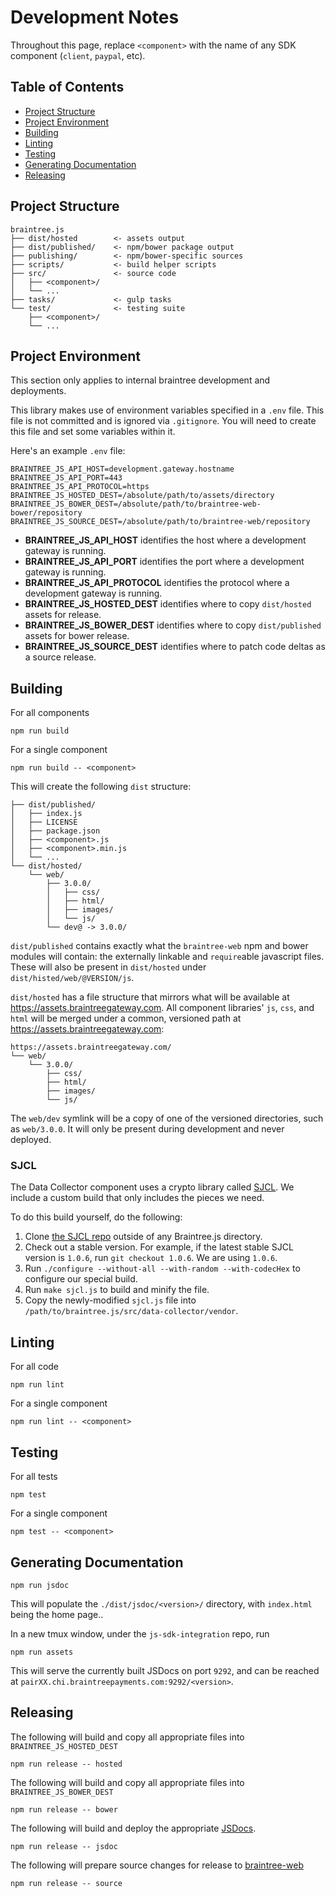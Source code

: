 Development Notes
=================

Throughout this page, replace `<component>` with the name of any SDK component (`client`, `paypal`, etc).

## Table of Contents

* [Project Structure](#project-structure)
* [Project Environment](#project-environment)
* [Building](#building)
* [Linting](#linting)
* [Testing](#testing)
* [Generating Documentation](#generating-documentation)
* [Releasing](#releasing)

## Project Structure

```
braintree.js
├── dist/hosted        <- assets output
├── dist/published/    <- npm/bower package output
├── publishing/        <- npm/bower-specific sources
├── scripts/           <- build helper scripts
├── src/               <- source code
│   ├── <component>/
│   └── ...
├── tasks/             <- gulp tasks
└── test/              <- testing suite
    ├── <component>/
    └── ...
```

## Project Environment

This section only applies to internal braintree development and deployments.

This library makes use of environment variables specified in a `.env` file. This file is not committed and is ignored via `.gitignore`. You will need to create this file and set some variables within it.

Here's an example `.env` file:
```
BRAINTREE_JS_API_HOST=development.gateway.hostname
BRAINTREE_JS_API_PORT=443
BRAINTREE_JS_API_PROTOCOL=https
BRAINTREE_JS_HOSTED_DEST=/absolute/path/to/assets/directory
BRAINTREE_JS_BOWER_DEST=/absolute/path/to/braintree-web-bower/repository
BRAINTREE_JS_SOURCE_DEST=/absolute/path/to/braintree-web/repository
```

* __BRAINTREE_JS_API_HOST__ identifies the host where a development gateway is running.
* __BRAINTREE_JS_API_PORT__ identifies the port where a development gateway is running.
* __BRAINTREE_JS_API_PROTOCOL__ identifies the protocol where a development gateway is running.
* __BRAINTREE_JS_HOSTED_DEST__ identifies where to copy `dist/hosted` assets for release.
* __BRAINTREE_JS_BOWER_DEST__ identifies where to copy `dist/published` assets for bower release.
* __BRAINTREE_JS_SOURCE_DEST__ identifies where to patch code deltas as a source release.

## Building

For all components

```
npm run build
```

For a single component

```
npm run build -- <component>
```

This will create the following `dist` structure:

```
├── dist/published/
│   ├── index.js
│   ├── LICENSE
│   ├── package.json
│   ├── <component>.js
│   ├── <component>.min.js
│   └── ...
└── dist/hosted/
    └── web/
        ├── 3.0.0/
        │   ├── css/
        │   ├── html/
        │   ├── images/
        │   └── js/
        └── dev@ -> 3.0.0/
```

`dist/published` contains exactly what the `braintree-web` npm and bower modules will contain: the externally linkable and `require`able javascript files. These will also be present in `dist/hosted` under `dist/histed/web/@VERSION/js`.

`dist/hosted` has a file structure that mirrors what will be available at https://assets.braintreegateway.com. All component libraries' `js`, `css`, and `html` will be merged under a common, versioned path at https://assets.braintreegateway.com:

```
https://assets.braintreegateway.com/
└── web/
    └── 3.0.0/
        ├── css/
        ├── html/
        ├── images/
        └── js/
```

The `web/dev` symlink will be a copy of one of the versioned directories, such as `web/3.0.0`. It will only be present during development and never deployed.

### SJCL

The Data Collector component uses a crypto library called [SJCL](https://github.com/bitwiseshiftleft/sjcl). We include a custom build that only includes the pieces we need.

To do this build yourself, do the following:

1. Clone [the SJCL repo](https://github.com/bitwiseshiftleft/sjcl) outside of any Braintree.js directory.
1. Check out a stable version. For example, if the latest stable SJCL version is `1.0.6`, run `git checkout 1.0.6`. We are using `1.0.6`.
1. Run `./configure --without-all --with-random --with-codecHex` to configure our special build.
1. Run `make sjcl.js` to build and minify the file.
1. Copy the newly-modified `sjcl.js` file into `/path/to/braintree.js/src/data-collector/vendor`.

## Linting

For all code

```
npm run lint
```

For a single component

```
npm run lint -- <component>
```

## Testing

For all tests

```
npm test
```

For a single component

```
npm test -- <component>
```

## Generating Documentation

```
npm run jsdoc
```

This will populate the `./dist/jsdoc/<version>/` directory, with `index.html` being the home page..

In a new tmux window, under the `js-sdk-integration` repo, run

```
npm run assets
```

This will serve the currently built JSDocs on port `9292`, and can be reached at `pairXX.chi.braintreepayments.com:9292/<version>`.

## Releasing

The following will build and copy all appropriate files into `BRAINTREE_JS_HOSTED_DEST`

```
npm run release -- hosted
```

The following will build and copy all appropriate files into `BRAINTREE_JS_BOWER_DEST`

```
npm run release -- bower
```

The following will build and deploy the appropriate [JSDocs](https://braintree.github.io/braintree-web/).

```
npm run release -- jsdoc
```

The following will prepare source changes for release to [braintree-web](https://github.com/braintree/braintree-web)

```
npm run release -- source
```

